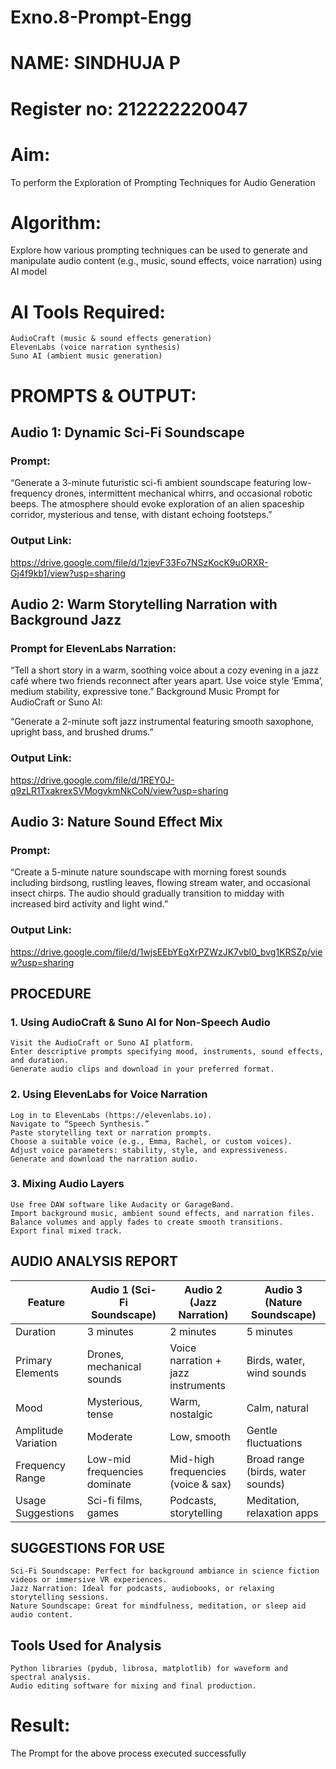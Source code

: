 # Exno.8-Prompt-Engg
# NAME: SINDHUJA P
# Register no: 212222220047
# Aim: 
To perform the Exploration of Prompting Techniques for Audio Generation
# Algorithm: 
Explore how various prompting techniques can be used to generate and manipulate audio content (e.g., music, sound effects, voice narration) using AI model
# AI Tools Required:
    AudioCraft (music & sound effects generation)
    ElevenLabs (voice narration synthesis)
    Suno AI (ambient music generation)
# PROMPTS & OUTPUT:
## Audio 1: Dynamic Sci-Fi Soundscape
### Prompt:
 “Generate a 3-minute futuristic sci-fi ambient soundscape featuring low-frequency drones, intermittent mechanical whirrs, and occasional robotic beeps. The atmosphere should evoke exploration of an alien spaceship corridor, mysterious and tense, with distant echoing footsteps.”
### Output Link:
https://drive.google.com/file/d/1zjevF33Fo7NSzKocK9uORXR-Gj4f9kb1/view?usp=sharing

## Audio 2: Warm Storytelling Narration with Background Jazz
### Prompt for ElevenLabs Narration:
 “Tell a short story in a warm, soothing voice about a cozy evening in a jazz café where two friends reconnect after years apart. Use voice style ‘Emma’, medium stability, expressive tone.”
Background Music Prompt for AudioCraft or Suno AI:

 “Generate a 2-minute soft jazz instrumental featuring smooth saxophone, upright bass, and brushed drums.”
### Output Link:
https://drive.google.com/file/d/1REY0J-q9zLR1TxakrexSVMogvkmNkCoN/view?usp=sharing

## Audio 3: Nature Sound Effect Mix
### Prompt:
 “Create a 5-minute nature soundscape with morning forest sounds including birdsong, rustling leaves, flowing stream water, and occasional insect chirps. The audio should gradually transition to midday with increased bird activity and light wind.”
### Output Link:
https://drive.google.com/file/d/1wjsEEbYEqXrPZWzJK7vbl0_bvg1KRSZp/view?usp=sharing


## PROCEDURE
### 1. Using AudioCraft & Suno AI for Non-Speech Audio
    Visit the AudioCraft or Suno AI platform.
    Enter descriptive prompts specifying mood, instruments, sound effects, and duration.
    Generate audio clips and download in your preferred format.

### 2. Using ElevenLabs for Voice Narration
    Log in to ElevenLabs (https://elevenlabs.io).
    Navigate to “Speech Synthesis.”
    Paste storytelling text or narration prompts.
    Choose a suitable voice (e.g., Emma, Rachel, or custom voices).
    Adjust voice parameters: stability, style, and expressiveness.
    Generate and download the narration audio.


### 3. Mixing Audio Layers
    Use free DAW software like Audacity or GarageBand.
    Import background music, ambient sound effects, and narration files.
    Balance volumes and apply fades to create smooth transitions.
    Export final mixed track.
## AUDIO ANALYSIS REPORT

| Feature             | Audio 1 (Sci-Fi Soundscape)  | Audio 2 (Jazz Narration)           | Audio 3 (Nature Soundscape)       |
| ------------------- | ---------------------------- | ---------------------------------- | --------------------------------- |
| Duration            | 3 minutes                    | 2 minutes                          | 5 minutes                         |
| Primary Elements    | Drones, mechanical sounds    | Voice narration + jazz instruments | Birds, water, wind sounds         |
| Mood                | Mysterious, tense            | Warm, nostalgic                    | Calm, natural                     |
| Amplitude Variation | Moderate                     | Low, smooth                        | Gentle fluctuations               |
| Frequency Range     | Low-mid frequencies dominate | Mid-high frequencies (voice & sax) | Broad range (birds, water sounds) |
| Usage Suggestions   | Sci-fi films, games          | Podcasts, storytelling             | Meditation, relaxation apps       |

## SUGGESTIONS FOR USE
    Sci-Fi Soundscape: Perfect for background ambiance in science fiction videos or immersive VR experiences.
    Jazz Narration: Ideal for podcasts, audiobooks, or relaxing storytelling sessions.
    Nature Soundscape: Great for mindfulness, meditation, or sleep aid audio content.

## Tools Used for Analysis
    Python libraries (pydub, librosa, matplotlib) for waveform and spectral analysis.
    Audio editing software for mixing and final production.



 

# Result: 
The Prompt for the above process executed successfully
